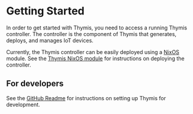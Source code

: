 # Getting Started

In order to get started with Thymis, you need to access a running Thymis controller. The controller is the component of Thymis that generates, deploys, and manages IoT devices.

Currently, the Thymis controller can be easily deployed using a [NixOS](https://nixos.org/) module.
See the [Thymis NixOS module](getting_started/nixos.md) for instructions on deploying the controller.

## For developers

See the [GitHub Readme](https://github.com/Thymis-io/thymis#getting-started) for instructions on setting up Thymis for development.
